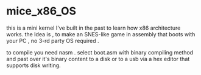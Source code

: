 # mice_x86_OS
this is a mini kernel I've built in the past to learn how x86 architecture works. the Idea is , to make an SNES-like game in assembly that boots with your PC , no 3-rd party OS required .

to compile you need nasm . select boot.asm with binary compiling method and past over it's binary content to a disk or to a usb via a hex editor that supports disk writing.
